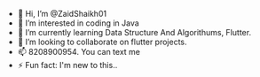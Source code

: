 - 👋 Hi, I’m @ZaidShaikh01
- 👀 I’m interested in coding in Java
- 🌱 I’m currently learning Data Structure And Algorithums, Flutter.
- 💞️ I’m looking to collaborate on flutter projects.
- 📫 8208900954. You can text me
- ⚡ Fun fact: I'm new to this..

<!---
ZaidShaikh01/ZaidShaikh01 is a ✨ special ✨ repository because its `README.md` (this file) appears on your GitHub profile.
You can click the Preview link to take a look at your changes.
--->
